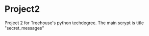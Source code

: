 # Project2
Project 2 for  Treehouse's python techdegree.
The main scrypt is title "secret_messages"
